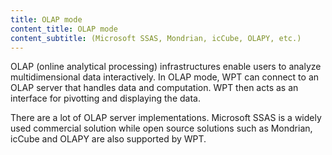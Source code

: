 ```yaml
---
title: OLAP mode
content_title: OLAP mode
content_subtitle: (Microsoft SSAS, Mondrian, icCube, OLAPY, etc.)
---
```

<p>
OLAP (online analytical processing) infrastructures enable users to analyze multidimensional data interactively.
In OLAP mode, WPT can connect to an OLAP server that handles data and computation. WPT then acts as an interface
for pivotting and displaying the data.
</p>

<p>
There are a lot of OLAP server implementations. Microsoft SSAS is a widely used commercial solution while
open source solutions such as Mondrian, icCube and OLAPY are also supported by WPT.
</p>
